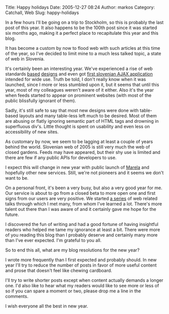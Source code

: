Title: Happy holidays
Date: 2005-12-27 08:24
Author: markos
Category: Catchall, Web
Slug: happy-holidays

In a few hours I'll be going on a trip to Stockholm, so this is probably
the last post of this year. It also happens to be the 100th post since
it was started six months ago, making it a perfect place to recapitulate
this year and this blog.

It has become a custom by now to flood web with such articles at this
time of the year, so I've decided to limit mine to a much less talked
topic, a state of web in Slovenia.

It's certainly been an interesting year. We've experienced a rise of web
standards [based](http://www.siol.net/)
[designs](http://www.bof.si/main.cp2) and even got [first slovenian AJAX
application](http://rkg.gov.si/GERK/) intended for wide use. Truth be
told, I don't really know when it was launched, since I more or less
stumbled upon it, but it seems that until this year, most of my
colleagues weren't aware of it either. Also it's the year when feeds
started to appear on prominent websites (with most of the public
blissfully ignorant of them).

Sadly, it's still safe to say that most new designs were done with
table-based layouts and many table-less left much to be desired. Most of
them are abusing or flatly ignoring semantic part of HTML tags and
drowning in superfluous div's. Little thought is spent on usability and
even less on accessibility of new sites.

As customary by now, we seem to be lagging at least a couple of years
behind the world. Slovenian web of 2005 is still very much the web of
closed gardens. Feeds may have appeared, but their shy use is limited
and there are few if any public APIs for developers to use.

I expect this will change in new year with public launch of
[Marela](http://www.marela.si) and hopefully other new services. Still,
we're not pioneers and it seems we don't want to be.

On a personal front, it's been a very busy, but also a very good year
for me. Our service is about to go from a closed beta to more open one
and first signs from our users are very positive. We started [a
series](http://web.zen.si) of web related talks through which I met
many, from whom I've learned a lot. There's more talent out there than I
was aware of and it certainly gave me hope for the future.

I discovered the fun of writing and had a good fortune of having
insightful readers who helped me tame my ignorance at least a bit. There
were more of you reading this blog than I probably deserve and certainly
many more than I've ever expected. I'm grateful to you all.

So to end this all, what are my blog resolutions for the new year?

I wrote more frequently than I first expected and probably should. In
new year I'll try to reduce the number of posts in favor of more useful
content and prose that doesn't feel like chewing cardboard.

I'll try to write shorter posts except when content actually demands a
longer one. I'd also like to hear what my readers would like to see more
or less of so if you can spare a moment or two, please drop me a line in
the comments.

I wish everyone all the best in new year.

